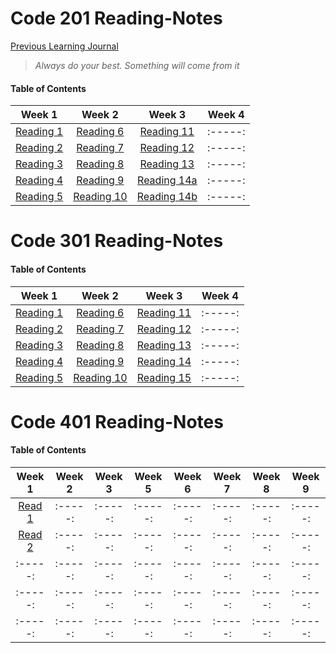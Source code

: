 # Code 201 Reading-Notes


[Previous Learning Journal](https://kozer2.github.io/Learning-Journal/)


> *Always do your best. Something will come from it*




#### Table of Contents


|Week 1                       |Week 2                      |Week 3                         | Week 4 | 
|:-----:                      |:-----:                     |:-----:                        |:-----: |
|[Reading 1](Reading-01.md)   |[Reading 6](Reading-06.md)  |[Reading 11](Reading-11.md)    |:-----: |
|[Reading 2](Reading-02.md)   |[Reading 7](Reading-07.md)  |[Reading 12](Reading-12.md)    |:-----: |
|[Reading 3](Reading-03.md)   |[Reading 8](Reading-08.md)  |[Reading 13](Reading-13.md)    |:-----: |
|[Reading 4](Reading-04.md)   |[Reading 9](Reading-09.md)  |[Reading 14a](Reading-14a.md)  |:-----: |
|[Reading 5](Reading-05.md)   |[Reading 10](Reading-10.md) |[Reading 14b](Reading-14b.md)  |:-----: |  
 
 
 
 
 
 
 # Code 301 Reading-Notes
 
 
 #### Table of Contents


|Week 1                       |Week 2                        |Week 3                         | Week 4 | 
|:-----:                      |:-----:                       |:-----:                        |:-----: |
|[Reading 1](Reading-301.md)  |[Reading 6](Reading-306.md)   |[Reading 11](Reading-311.md)   |:-----: |
|[Reading 2](Reading-302.md)  |[Reading 7](Reading-307.md)   |[Reading 12](Reading-312.md)   |:-----: |
|[Reading 3](Reading-303.md)  |[Reading 8](Reading-308.md)   |[Reading 13](Reading-313.md)   |:-----: |
|[Reading 4](Reading-304.md)  |[Reading 9](Reading-309.md)   |[Reading 14](Reading-314.md)   |:-----: |
|[Reading 5](Reading-305.md)  |[Reading 10](Reading-310.md)  |[Reading 15](Reading-315.md)   |:-----: |  


 # Code 401 Reading-Notes
 
 
 #### Table of Contents


|Week 1                    |Week 2    |Week 3   | Week 5 | Week 6   |Week 7    |Week 8   | Week 9 | 
|:-----:                   |:-----:   |:-----:  |:-----: | :-----:  |:-----:   |:-----:  |:-----: |
|[Read 1](Reading-401.md)  |:-----:   |:-----:  |:-----: | :-----:  |:-----:   |:-----:  |:-----: |
|[Read 2](Reading-402.md)  |:-----:   |:-----:  |:-----: | :-----:  |:-----:   |:-----:  |:-----: |
|:-----:                   |:-----:   |:-----:  |:-----: | :-----:  |:-----:   |:-----:  |:-----: |
|:-----:                   |:-----:   |:-----:  |:-----: | :-----:  |:-----:   |:-----:  |:-----: |
|:-----:                   |:-----:   |:-----:  |:-----: | :-----:  |:-----:   |:-----:  |:-----: |
